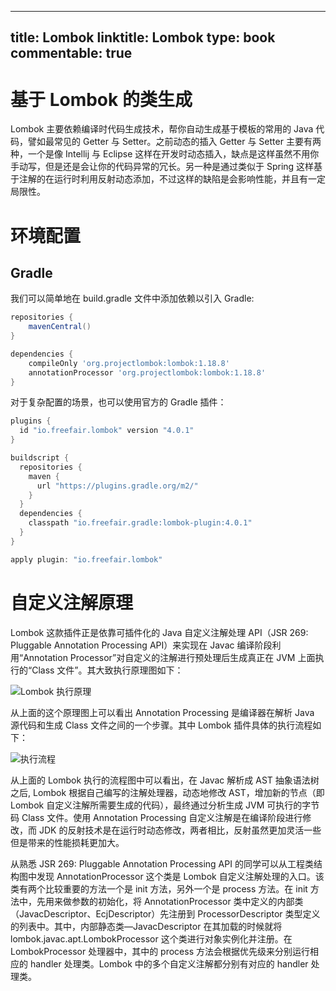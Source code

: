 
---
title: Lombok
linktitle: Lombok
type: book
commentable: true
---

# 基于 Lombok 的类生成

Lombok 主要依赖编译时代码生成技术，帮你自动生成基于模板的常用的 Java 代码，譬如最常见的 Getter 与 Setter。之前动态的插入 Getter 与 Setter 主要有两种，一个是像 Intellij 与 Eclipse 这样在开发时动态插入，缺点是这样虽然不用你手动写，但是还是会让你的代码异常的冗长。另一种是通过类似于 Spring 这样基于注解的在运行时利用反射动态添加，不过这样的缺陷是会影响性能，并且有一定局限性。

# 环境配置

## Gradle

我们可以简单地在 build.gradle 文件中添加依赖以引入 Gradle:

```groovy
repositories {
	mavenCentral()
}

dependencies {
	compileOnly 'org.projectlombok:lombok:1.18.8'
	annotationProcessor 'org.projectlombok:lombok:1.18.8'
}
```

对于复杂配置的场景，也可以使用官方的 Gradle 插件：

```groovy
plugins {
  id "io.freefair.lombok" version "4.0.1"
}

buildscript {
  repositories {
    maven {
      url "https://plugins.gradle.org/m2/"
    }
  }
  dependencies {
    classpath "io.freefair.gradle:lombok-plugin:4.0.1"
  }
}

apply plugin: "io.freefair.lombok"
```

# 自定义注解原理

Lombok 这款插件正是依靠可插件化的 Java 自定义注解处理 API（JSR 269: Pluggable Annotation Processing API）来实现在 Javac 编译阶段利用“Annotation Processor”对自定义的注解进行预处理后生成真正在 JVM 上面执行的“Class 文件”。其大致执行原理图如下：

![Lombok 执行原理](https://s3.ax1x.com/2021/02/07/yNnQqe.png)

从上面的这个原理图上可以看出 Annotation Processing 是编译器在解析 Java 源代码和生成 Class 文件之间的一个步骤。其中 Lombok 插件具体的执行流程如下：

![执行流程](https://s3.ax1x.com/2021/02/07/yNn3ad.png)

从上面的 Lombok 执行的流程图中可以看出，在 Javac 解析成 AST 抽象语法树之后, Lombok 根据自己编写的注解处理器，动态地修改 AST，增加新的节点（即 Lombok 自定义注解所需要生成的代码），最终通过分析生成 JVM 可执行的字节码 Class 文件。使用 Annotation Processing 自定义注解是在编译阶段进行修改，而 JDK 的反射技术是在运行时动态修改，两者相比，反射虽然更加灵活一些但是带来的性能损耗更加大。

从熟悉 JSR 269: Pluggable Annotation Processing API 的同学可以从工程类结构图中发现 AnnotationProcessor 这个类是 Lombok 自定义注解处理的入口。该类有两个比较重要的方法一个是 init 方法，另外一个是 process 方法。在 init 方法中，先用来做参数的初始化，将 AnnotationProcessor 类中定义的内部类（JavacDescriptor、EcjDescriptor）先注册到 ProcessorDescriptor 类型定义的列表中。其中，内部静态类—JavacDescriptor 在其加载的时候就将 lombok.javac.apt.LombokProcessor 这个类进行对象实例化并注册。在 LombokProcessor 处理器中，其中的 process 方法会根据优先级来分别运行相应的 handler 处理类。Lombok 中的多个自定义注解都分别有对应的 handler 处理类。

    